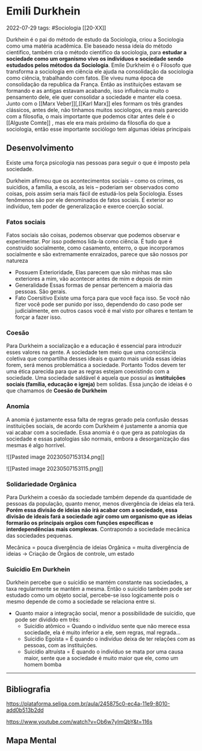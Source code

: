 # Emili Durkhein
2022-07-29
tags: #Sociologia [[20-XX]]

Durkhein é o pai do método de estudo da Sociologia, criou a Sociologia como uma matéria acadêmica. Ele baseado nessa ideia do método cientifico, também cria o método cientifico da sociologia, para **estudar a sociedade como um organismo vivo os indivíduos e sociedade sendo estudados pelos métodos da Sociologia**.
Emile Durkheim é o Filosofo que transforma a sociologia em ciência ele ajuda na consolidação da sociologia como ciência, trabalhando com fatos. Ele viveu numa época de consolidação da republica da França. Então as instituições estavam se formando e as antigas estavam acabando, isso influência muito o pensamento dele, ele quer consolidar a sociedade e manter ela coesa. Junto com o [[Marx Veber]][,[[Karl Marx]]  eles formam os três grandes clássicos, antes dele, não tinhamos muitos sociologos, era mais parecido com a filosofia, o mais importante que podemos citar antes dele é o [[Alguste Comte]] , mas ele era mais próximo da filosofia do que a sociologia, então esse importante sociólogo tem algumas ideias principais

## Desenvolvimento

Existe uma força psicologia nas pessoas para seguir o que é imposto pela sociedade.


Durkheim afirmou que os acontecimentos sociais – como os crimes, os suicídios, a família, a escola, as leis – poderiam ser observados como coisas, pois assim seria mais fácil de estudá-los pela Sociologia. Esses fenômenos são por ele denominados de fatos sociais.
É exterior ao indivíduo, tem poder de generalização e exerce coerção social.

### Fatos sociais

Fatos sociais são coisas, podemos observar que podemos observar e experimentar. Por isso podemos lida-la como ciência. É tudo que é construído socialmente, como casamento, enterro, o que incorporamos socialmente e são extremamente enraizados, parece que são nossos por natureza

* Possuem Exterioridade,
	Elas parecem que são minhas mas são exteriores a mim, vão acontecer antes de mim e depois de mim
* Generalidade
	Essas formas de pensar pertencem a maioria das pessoas. São gerais.
* Fato Coersitivo
	Existe uma força para que você faça isso. Se você não fizer você pode ser punido por isso, dependendo do caso pode ser judicialmente, em outros casos você é mal visto por olhares e tentam te forçar a fazer isso.

### Coesão

Para Durkheim a socialização e a educação é essencial para introduzir esses valores na gente. A sociedade tem meio que uma consciência coletiva que compartilha desses ideais e quanto mais unida essas ideias forem,  será menos problemática a sociedade. Portanto Todos devem ter uma ética parecida para que as regras estejam coexistindo com a sociedade. Uma sociedade saldável é aquela que possuí as **instituições sociais (família, educação e igreja)** bem solidas. Essa junção de ideias é o que chamamos de **Coesão de Durkheim**

### Anomia

A anomia é justamente essa falta de regras gerado pela confusão dessas instituições sociais, de acordo com Durkheim é justamente a anomia que vai acabar com a sociedade. Essa anomia é o que gera as patologias da sociedade e essas patologias são normais, embora a desorganização das mesmas é algo horrível.

![[Pasted image 20230507153134.png]]

![[Pasted image 20230507153115.png]]


### Solidariedade Orgânica

Para Durkheim a coesão da sociedade também depende da quantidade de pessoas da população, quanto menor, menos divergência de ideias ela terá. **Porém essa divisão de ideias não irá acabar com a sociedade, essa divisão de ideais fará a sociedade agir como um organismo que as ideias formarão os principais orgãos com funções específicas e interdependências mais complexas**. Contrapondo a sociedade mecânica das sociedades pequenas.

Mecânica =  pouca divergência de ideias
Orgânica =  muita divergência de ideias -> Criação de Órgãos de controle, um estado

### Suicídio Em Durkhein

Durkhein percebe que o suicídio se mantém constante nas sociedades, a taxa regularmente se mantém a mesma. Então o suicídio também pode ser estudado como um objeto social, percebe-se isso logicamente pois o mesmo depende de como a sociedade se relaciona entre si.

* Quanto maior a integração social, menor a possibilidade de suicídio, que pode ser dividido em três:
    * Suicídio atômico = Quando o indivíduo sente que não merece essa sociedade, ela é muito inferior a ele, sem regras, mal regrada...
    * Suicídio Egoísta = É quando o indivíduo deixa de ter relações com as pessoas, com as instituições.
    * Suicídio altruísta = É quando o indivíduo se mata por uma causa maior, sente que a sociedade é muito maior que ele, como um homem bomba

-----------------------------------------------


## Bibliografia

https://plataforma.seliga.com.br/aula/245875c0-ec4a-11e9-8010-add0b513b2dd

https://www.youtube.com/watch?v=Ob6w7yImQbY&t=116s

## Mapa Mental